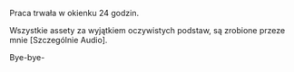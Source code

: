 Praca trwała w okienku 24 godzin.

Wszystkie assety za wyjątkiem oczywistych podstaw, są zrobione przeze mnie [Szczególnie Audio].

Bye-bye-
